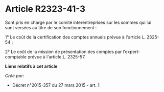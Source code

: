 # Article R2323-41-3

Sont pris en charge par le comité interentreprises sur les sommes qui lui sont versées au titre de son fonctionnement : 

1° Le coût de la certification des comptes annuels prévue à l'article L. 2325-54 ; 

2° Le coût de la mission de présentation des comptes par l'expert-comptable prévue à l'article L. 2325-57.

**Liens relatifs à cet article**

_Créé par_:

  - Décret n°2015-357 du 27 mars 2015 - art. 1
